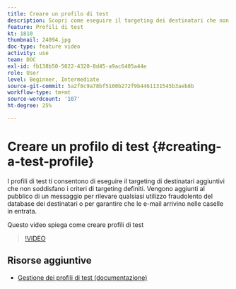 ```yaml
---
title: Creare un profilo di test
description: Scopri come eseguire il targeting dei destinatari che non soddisfano i criteri di targeting definiti per rilevare eventuali utilizzi fraudolenti del database dei destinatari o per assicurarsi che le e-mail arrivino nelle caselle in entrata.
feature: Profili di test
kt: 1810
thumbnail: 24094.jpg
doc-type: feature video
activity: use
team: DOC
exl-id: fb138b50-5022-4320-8d45-a9ac6405a44e
role: User
level: Beginner, Intermediate
source-git-commit: 5a2f8c9a78bf5100b272f9b4461131545b3aeb8b
workflow-type: tm+mt
source-wordcount: '107'
ht-degree: 25%

---
```


# Creare un profilo di test {#creating-a-test-profile}

I profili di test ti consentono di eseguire il targeting di destinatari aggiuntivi che non soddisfano i criteri di targeting definiti. Vengono aggiunti al pubblico di un messaggio per rilevare qualsiasi utilizzo fraudolento del database dei destinatari o per garantire che le e-mail arrivino nelle caselle in entrata.

Questo video spiega come creare profili di test

>[!VIDEO](https://video.tv.adobe.com/v/24094?quality=12)

## Risorse aggiuntive

* [Gestione dei profili di test (documentazione)](https://experienceleague.adobe.com/docs/campaign-standard/using/profiles-and-audiences/managing-profiles/managing-test-profiles.html)
